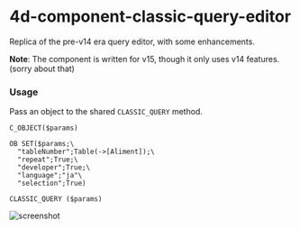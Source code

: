 # 4d-component-classic-query-editor
Replica of the pre-v14 era query editor, with some enhancements.

**Note**: The component is written for v15, though it only uses v14 features. (sorry about that)

### Usage

Pass an object to the shared ``CLASSIC_QUERY`` method.

```
C_OBJECT($params)

OB SET($params;\
  "tableNumber";Table(->[Aliment]);\
  "repeat";True;\
  "developer";True;\
  "language";"ja"\
  "selection";True)

CLASSIC_QUERY ($params)
```

![screenshot](https://cloud.githubusercontent.com/assets/1725068/16935310/3f302074-4d99-11e6-9b9d-9bf171874cc6.png)
